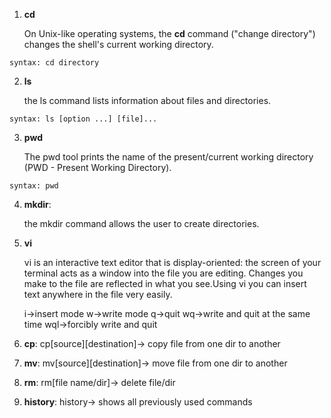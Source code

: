 1. **cd** 

     On Unix-like operating systems, the **cd** command ("change directory") changes the shell's current working directory. 

`syntax: cd directory`

2. **ls**

     the ls command lists information about files and directories.

`syntax: ls [option ...] [file]...`

3. **pwd**

     The pwd tool prints the name of the present/current working directory (PWD - Present Working Directory).

`syntax: pwd`

4. **mkdir**:

     the mkdir command allows the user to create directories. 
     
5. **vi**

      vi is an interactive text editor that is display-oriented: 
      the screen of your terminal acts as a window into the file you are editing. 
      Changes you make to the file are reflected in what you see.Using vi you can insert text anywhere in the file very easily. 
      
      i->insert mode
      w->write mode
      q->quit
      wq->write and quit at the same time
      wql->forcibly write and quit
      
6. **cp**:
      cp[source][destination]-> copy file from one dir to another

7. **mv**:
      mv[source][destination]-> move file from one dir to another

8. **rm**:
      rm[file name/dir]-> delete file/dir

9. **history**:
      history-> shows all previously used commands
